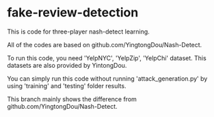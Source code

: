 # fake-review-detection
<p>This is code for three-player nash-detect learning.</p>
<p>All of the codes are based on github.com/YingtongDou/Nash-Detect.</p>
<p>To run this code, you need 'YelpNYC', 'YelpZip', 'YelpChi' dataset. This datasets are also provided by YintongDou.</p>
You can simply run this code without running 'attack_generation.py' by using 'training' and 'testing' folder results. </p>
This branch mainly shows the difference from github.com/YingtongDou/Nash-Detect.</p>
